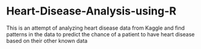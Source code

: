# Heart-Disease-Analysis-using-R
This is an attempt of analyzing heart disease data from Kaggle and find patterns in the data to predict the chance of a patient to have heart disease based on their other known data
